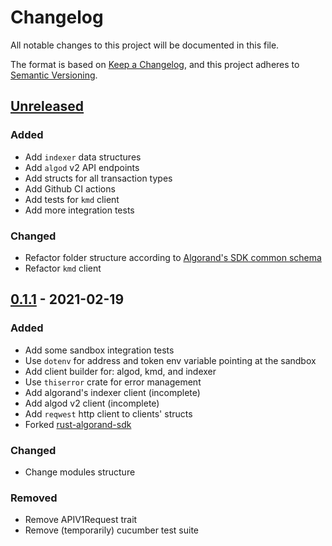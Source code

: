 # Changelog

All notable changes to this project will be documented in this file.

The format is based on [Keep a Changelog](https://keepachangelog.com/en/1.0.0/),
and this project adheres to [Semantic Versioning](https://semver.org/spec/v2.0.0.html).

## [Unreleased]

### Added

- Add `indexer` data structures
- Add `algod` v2 API endpoints
- Add structs for all transaction types
- Add Github CI actions
- Add tests for `kmd` client
- Add more integration tests

### Changed

- Refactor folder structure according to [Algorand's SDK common schema](https://github.com/algorand/algorand-sdk-testing#sdk-overview)
- Refactor `kmd` client

## [0.1.1] - 2021-02-19

### Added

- Add some sandbox integration tests
- Use `dotenv` for address and token env variable pointing at the sandbox
- Add client builder for: algod, kmd, and indexer
- Use `thiserror` crate for error management
- Add algorand's indexer client (incomplete)
- Add algod v2 client (incomplete)
- Add `reqwest` http client to clients' structs
- Forked [rust-algorand-sdk](https://github.com/mraof/rust-algorand-sdk)

### Changed

- Change modules structure

### Removed

- Remove APIV1Request trait
- Remove (temporarily) cucumber test suite

[unreleased]: https://github.com/manuelmauro/algonaut/compare/v0.1.1...HEAD
[0.1.1]: https://github.com/manuelmauro/algonaut/releases/tag/v0.1.1
